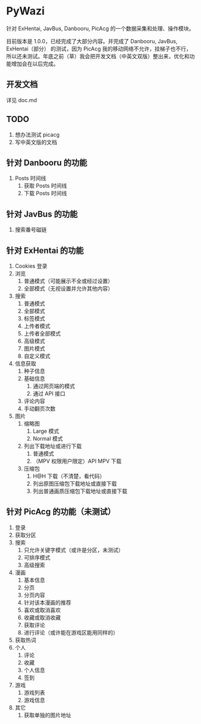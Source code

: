 # PyWazi
针对 ExHentai, JavBus, Danbooru, PicAcg 的一个数据采集和处理、操作模块。

目前版本是 1.0.0，已经完成了大部分内容。并完成了 Danbooru, JavBus, ExHentai（部分） 的测试，因为 PicAcg 我的移动网络不允许，挂梯子也不行，所以还未测试。年底之前（草）我会把开发文档（中英文双版）整出来，优化和功能增加会在以后完成。

## 开发文档
详见 doc.md

## TODO
1. 想办法测试 picacg
2. 写中英文版的文档

## 针对 Danbooru 的功能
1. Posts 时间线
    1. 获取 Posts 时间线
    2. 下载 Posts 时间线

## 针对 JavBus 的功能
1. 搜索番号磁链

## 针对 ExHentai 的功能
1. Cookies 登录
2. 浏览
    1. 普通模式（可能展示不全或经过设置）
    2. 全部模式（无视设置并允许其他内容）
3. 搜索
    1. 普通模式
    2. 全部模式
    3. 标签模式
    4. 上传者模式
    5. 上传者全部模式
    6. 高级模式
    7. 图片模式
    8. 自定义模式
4. 信息获取
    1. 种子信息
    2. 基础信息
        1. 通过网页端的模式
        2. 通过 API 接口
    3. 评论内容
    4. 手动翻页次数
5. 图片
    1. 缩略图
        1. Large 模式
        2. Normal 模式
    2. 列出下载地址或进行下载
        1. 普通模式
        2. （MPV 权限用户限定）API MPV 下载
    3. 压缩包
        1. H@H 下载（不清楚，看代码）
        2. 列出原图压缩包下载地址或直接下载
        3. 列出普通画质压缩包下载地址或直接下载

## 针对 PicAcg 的功能（未测试）
1. 登录
2. 获取分区
3. 搜索
    1. 只允许关键字模式（或许是分区，未测试）
    2. 可排序模式
    3. 高级搜索
4. 漫画
    1. 基本信息
    2. 分页
    3. 分页内容
    4. 针对该本漫画的推荐
    5. 喜欢或取消喜欢
    6. 收藏或取消收藏
    7. 获取评论
    8. 进行评论（或许能在游戏区能用同样的）
5. 获取热词
6. 个人
    1. 评论
    2. 收藏
    3. 个人信息
    4. 签到
7. 游戏
    1. 游戏列表
    2. 游戏信息
8. 其它
    1. 获取单独的图片地址
